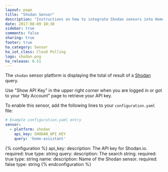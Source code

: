```yaml
---
layout: page
title: "Shodan Sensor"
description: "Instructions on how to integrate Shodan sensors into Home Assistant."
date: 2017-08-09 10:30
sidebar: true
comments: false
sharing: true
footer: true
ha_category: Sensor
ha_iot_class: Cloud Polling
logo: shodan.png
ha_release: 0.51
---
```


The `shodan` sensor platform is displaying the total of result of a
[Shodan](https://www.shodan.io/) query.

Use "Show API Key" in the upper right corner when you are logged in or got to
your "My Account" page to retrieve your API key.

To enable this sensor, add the following lines to your `configuration.yaml`
file:

```yaml
# Example configuration.yaml entry
sensor:
  - platform: shodan
    api_key: SHODAN_API_KEY
    query: 'home-assistant'
```

{% configuration %}
  api_key:
    description: The API key for Shodan.io.
    required: true
    type: string
  query:
    description: The search string.
    required: true
    type: string
  name:
    description: Name of the Shodan sensor.
    required: false
    type: string
{% endconfiguration %}
